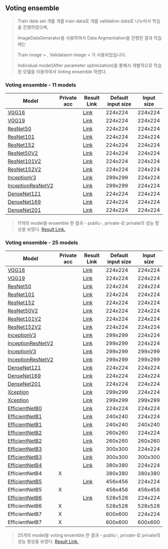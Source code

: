 ## Voting ensemble
> Train data set 개를 개를 train data로 개를 validation data로 나누어서 학습을 진행하였으며,
>
> ImageDataGenerator을 사용하여서 Data Argmentation을 진행한 결과 학습에는
>
> Train image = , Validataion image = 가 사용되었습니다. 
>
> Individual model(After parameter optimization)을 통해서 개별적으로 학습된 모델을 이용하여서 Voting ensemble 하였다.

### Voting ensemble - 11 models

| Model                 | Private acc | Result Link | Default input size | Input size |
| --------------------- | ----------- | ----------- | ------------------ | ---------- |
| [VGG16]()             |             | [Link]()    | 224x224            | 224x224    |
| [VGG19]()             |             | [Link]()    | 224x224            | 224x224    |
| [ResNet50]()          |             | [Link]()    | 224x224            | 224x224    |
| [ResNet101]()         |             | [Link]()    | 224x224            | 224x224    |
| [ResNet152]()         |             | [Link]()    | 224x224            | 224x224    |
| [ResNet50V2]()        |             | [Link]()    | 224x224            | 224x224    |
| [ResNet101V2]()       |             | [Link]()    | 224x224            | 224x224    |
| [ResNet152V2]()       |             | [Link]()    | 224x224            | 224x224    |
| [InceptionV3]()       |             | [Link]()    | 299x299            | 224x224    |
| [InceptionResNetV2]() |             | [Link]()    | 299x299            | 224x224    |
| [DenseNet121]()       |             | [Link]()    | 224x224            | 224x224    |
| [DenseNet169]()       |             | [Link]()    | 224x224            | 224x224    |
| [DenseNet201]()       |             | [Link]()    | 224x224            | 224x224    |

> 11개의 model을 ensemble 한 결과 - public-, private-로 private의 성능 향상을 보였다. [Result Link.]()

### Voting ensemble - 25 models

| Model                 | Private acc | Result Link | Default input size | Input size |
| --------------------- | ----------- | ----------- | ------------------ | ---------- |
| [VGG16]()             |             | [Link]()    | 224x224            | 224x224    |
| [VGG19]()             |             | [Link]()    | 224x224            | 224x224    |
| [ResNet50]()          |             | [Link]()    | 224x224            | 224x224    |
| [ResNet101]()         |             | [Link]()    | 224x224            | 224x224    |
| [ResNet152]()         |             | [Link]()    | 224x224            | 224x224    |
| [ResNet50V2]()        |             | [Link]()    | 224x224            | 224x224    |
| [ResNet101V2]()       |             | [Link]()    | 224x224            | 224x224    |
| [ResNet152V2]()       |             | [Link]()    | 224x224            | 224x224    |
| [InceptionV3]()       |             | [Link]()    | 299x299            | 224x224    |
| [InceptionResNetV2]() |             | [Link]()    | 299x299            | 224x224    |
| [InceptionV3]()       |             | [Link]()    | 299x299            | 299x299    |
| [InceptionResNetV2]() |             | [Link]()    | 299x299            | 299x299    |
| [DenseNet121]()       |             | [Link]()    | 224x224            | 224x224    |
| [DenseNet169]()       |             | [Link]()    | 224x224            | 224x224    |
| [DenseNet201]()       |             | [Link]()    | 224x224            | 224x224    |
| [Xception]()          |             | [Link]()    | 299x299            | 224x224    |
| [Xception]()          |             | [Link]()    | 299x299            | 299x299    |
| [EfficientNetB0]()    |             | [Link]()    | 224x224            | 224x224    |
| [EfficientNetB1]()    |             | [Link]()    | 240x240            | 224x224    |
| [EfficientNetB1]()    |             | [Link]()    | 240x240            | 240x240    |
| [EfficientNetB2]()    |             | [Link]()    | 260x260            | 224x224    |
| [EfficientNetB2]()    |             | [Link]()    | 260x260            | 260x260    |
| [EfficientNetB3]()    |             | [Link]()    | 300x300            | 224x224    |
| [EfficientNetB3]()    |             | [Link]()    | 300x300            | 300x300    |
| [EfficientNetB4]()    |             | [Link]()    | 380x380            | 224x224    |
| EfficientNetB4        | X           |             | 380x380            | 380x380    |
| [EfficientNetB5]()    |             | [Link]()    | 456x456            | 224x224    |
| EfficientNetB5        | X           |             | 456x456            | 456x456    |
| [EfficientNetB6]()    |             | [Link]()    | 528x528            | 224x224    |
| EfficientNetB6        | X           |             | 528x528            | 528x528    |
| EfficientNetB7        | X           |             | 600x600            | 224x224    |
| EfficientNetB7        | X           |             | 600x600            | 600x600    |

> 25개의 model을 voting ensemble 한 결과 - public-, private-로 private의 성능 향상을 보였다. [Result Link.]()
